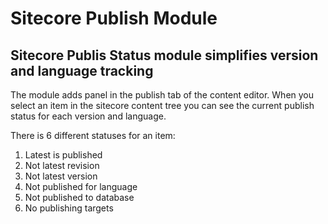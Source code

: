 # Sitecore Publish Module

## Sitecore Publis Status module simplifies version and language tracking 

The module adds panel in the publish tab of the content editor. When you select an item in the sitecore content tree you can see the current publish status for each version and language. 

There is 6 different statuses for an item:

1) Latest is published
2) Not latest revision
3) Not latest version
4) Not published for language
5) Not published to database
6) No publishing targets
